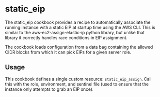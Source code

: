# static_eip

The static_eip cookbook provides a recipe to automatically associate the
running instance with a static EIP at startup time using the AWS CLI. This is
similar to the aws-ec2-assign-elastic-ip python library, but unlike that
library it correctly handles race conditions in EIP assignment.

The cookbook loads configuration from a data bag containing the allowed CIDR
blocks from which it can pick EIPs for a given server role.

## Usage

This cookbook defines a single custom resource: `static_eip_assign`. Call this
with the role, environment, and sentinel file (used to ensure that the instance
only attempts to grab an EIP once).
